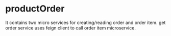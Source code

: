 # productOrder
It contains two micro services for creating/reading order and order item. get order service uses feign client to call order item microservice.
